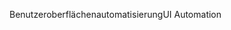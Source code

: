 <span data-ttu-id="ed98a-101">Benutzeroberflächenautomatisierung</span><span class="sxs-lookup"><span data-stu-id="ed98a-101">UI Automation</span></span>